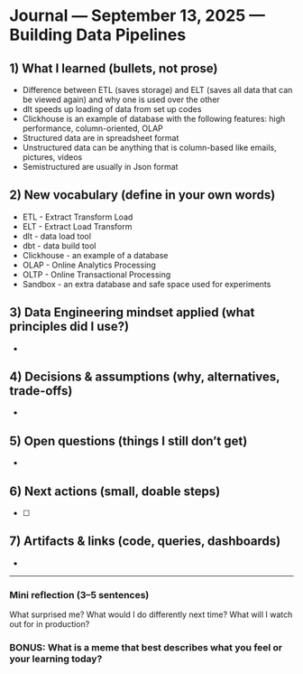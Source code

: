 # Journal — September 13, 2025 — Building Data Pipelines

## 1) What I learned (bullets, not prose)
- Difference between ETL (saves storage) and ELT (saves all data that can be viewed again) and why one is used over the other
- dlt speeds up loading of data from set up codes
- Clickhouse is an example of database with the following features: high performance, column-oriented, OLAP
- Structured data are in spreadsheet format
- Unstructured data can be anything that is column-based like emails, pictures, videos
- Semistructured are usually in Json format

## 2) New vocabulary (define in your own words)
- ETL - Extract Transform Load
- ELT - Extract Load Transform
- dlt - data load tool
- dbt - data build tool
- Clickhouse - an example of a database
- OLAP - Online Analytics Processing
- OLTP - Online Transactional Processing
- Sandbox - an extra database and safe space used for experiments

## 3) Data Engineering mindset applied (what principles did I use?)
- 

## 4) Decisions & assumptions (why, alternatives, trade-offs)
- 

## 5) Open questions (things I still don’t get)
- 

## 6) Next actions (small, doable steps)
- [ ] 

## 7) Artifacts & links (code, queries, dashboards)
- 

---

### Mini reflection (3–5 sentences)
What surprised me? What would I do differently next time? What will I watch out for in production?

### BONUS: What is a meme that best describes what you feel or your learning today?
